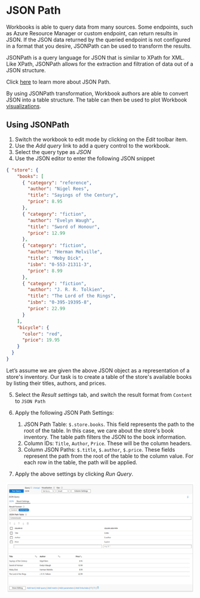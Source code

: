 # JSON Path

Workbooks is able to query data from many sources. Some endpoints, such as Azure Resource Manager or custom endpoint, can return results in JSON. If the JSON data returned by the queried endpoint is not configured in a format that you desire, JSONPath can be used to transform the results.

JSONPath is a query language for JSON that is similar to XPath for XML. Like XPath, JSONPath allows for the extraction and filtration of data out of a JSON structure.

Click [here](https://aka.ms/jsonpath) to learn more about JSON Path.

By using JSONPath transformation, Workbook authors are able to convert JSON into a table structure. The table can then be used to plot Workbook [visualizations](Visualizations.md).

## Using JSONPath

1. Switch the workbook to edit mode by clicking on the _Edit_ toolbar item.
2. Use the _Add query_ link to add a query control to the workbook. 
3. Select the query type as _JSON_
4. Use the JSON editor to enter the following JSON snippet

```json
{ "store": {
    "books": [ 
      { "category": "reference",
        "author": "Nigel Rees",
        "title": "Sayings of the Century",
        "price": 8.95
      },
      { "category": "fiction",
        "author": "Evelyn Waugh",
        "title": "Sword of Honour",
        "price": 12.99
      },
      { "category": "fiction",
        "author": "Herman Melville",
        "title": "Moby Dick",
        "isbn": "0-553-21311-3",
        "price": 8.99
      },
      { "category": "fiction",
        "author": "J. R. R. Tolkien",
        "title": "The Lord of the Rings",
        "isbn": "0-395-19395-8",
        "price": 22.99
      }
    ],
    "bicycle": {
      "color": "red",
      "price": 19.95
    }
  }
}
```

Let’s assume we are given the above JSON object as a representation of a store's inventory. Our task is to create a table of the store's available books by listing their titles, authors, and prices.

5. Select the _Result settings_ tab, and switch the result format from `Content` to `JSON Path`
6. Apply the following JSON Path Settings:
    1. JSON Path Table: `$.store.books`. This field represents the path to the root of the table. In this case, we care about the store's book inventory. The table path filters the JSON to the book information.
    2. Column IDs: `Title`, `Author`, `Price`. These will be the column headers.
    3. Column JSON Paths: `$.title`, `$.author`, `$.price`. These fields represent the path from the root of the table to the column value. For each row in the table, the path will be applied.

7. Apply the above settings by clicking _Run Query_.

![Image showing the creation of a grid visualization using JSON Path](../Images/JSONPath-Example-Result.PNG)

